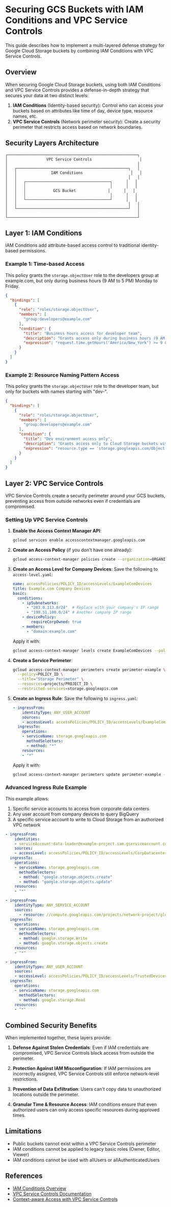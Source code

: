 # Securing GCS Buckets with IAM Conditions and VPC Service Controls

This guide describes how to implement a multi-layered defense strategy for Google Cloud Storage buckets by combining IAM Conditions with VPC Service Controls.

## Overview

When securing Google Cloud Storage buckets, using both IAM Conditions and VPC Service Controls provides a defense-in-depth strategy that secures your data at two distinct levels:

1. **IAM Conditions** (Identity-based security): Control who can access your buckets based on attributes like time of day, device type, resource names, etc.
2. **VPC Service Controls** (Network perimeter security): Create a security perimeter that restricts access based on network boundaries.

## Security Layers Architecture

```
┌─────────────────────────────────────────────────────────┐
│                 VPC Service Controls                     │
│                                                         │
│   ┌─────────────────────────────────────────────────┐   │
│   │               IAM Conditions                     │   │
│   │                                                 │   │
│   │   ┌─────────────────────────────────────┐      │   │
│   │   │                                     │      │   │
│   │   │            GCS Bucket              │      │   │
│   │   │                                     │      │   │
│   │   └─────────────────────────────────────┘      │   │
│   │                                                 │   │
│   └─────────────────────────────────────────────────┘   │
│                                                         │
└─────────────────────────────────────────────────────────┘
```

## Layer 1: IAM Conditions

IAM Conditions add attribute-based access control to traditional identity-based permissions.

### Example 1: Time-based Access

This policy grants the `storage.objectUser` role to the developers group at example.com, but only during business hours (9 AM to 5 PM) Monday to Friday.

```json
{
  "bindings": [
    {
      "role": "roles/storage.objectUser",
      "members": [
        "group:developers@example.com"
      ],
      "condition": {
        "title": "Business hours access for developer team",
        "description": "Grants access only during business hours (9 AM to 5 PM) Monday to Friday",
        "expression": "request.time.getHours('America/New_York') >= 9 && request.time.getHours('America/New_York') <= 17 && request.time.getDayOfWeek('America/New_York') >= 1 && request.time.getDayOfWeek('America/New_York') <= 5"
      }
    }
  ]
}
```

### Example 2: Resource Naming Pattern Access

This policy grants the `storage.objectUser` role to the developer team, but only for buckets with names starting with "dev-".

```json
{
  "bindings": [
    {
      "role": "roles/storage.objectUser",
      "members": [
        "group:developers@example.com"
      ],
      "condition": {
        "title": "Dev environment access only",
        "description": "Grants access only to Cloud Storage buckets with the 'dev-' prefix",
        "expression": "resource.type == 'storage.googleapis.com/Object' && resource.name.startsWith('projects/_/buckets/dev-')"
      }
    }
  ]
}
```

## Layer 2: VPC Service Controls

VPC Service Controls create a security perimeter around your GCS buckets, preventing access from outside networks even if credentials are compromised.

### Setting Up VPC Service Controls

1. **Enable the Access Context Manager API**:
   ```bash
   gcloud services enable accesscontextmanager.googleapis.com
   ```

2. **Create an Access Policy** (if you don't have one already):
   ```bash
   gcloud access-context-manager policies create --organization=ORGANIZATION_ID --title="My Access Policy"
   ```

3. **Create an Access Level for Company Devices**:
   Save the following to `access-level.yaml`:
   ```yaml
   name: accessPolicies/POLICY_ID/accessLevels/ExampleComDevices
   title: Example.com Company Devices
   basic:
     conditions:
       - ipSubnetworks:
         - "203.0.113.0/24"  # Replace with your company's IP range
         - "198.51.100.0/24" # Another company IP range
       - devicePolicy:
           requireCorpOwned: true
       - members:
         - "domain:example.com"
   ```
   
   Apply it with:
   ```bash
   gcloud access-context-manager levels create ExampleComDevices --policy=POLICY_ID --yaml-file=access-level.yaml
   ```

4. **Create a Service Perimeter**:
   ```bash
   gcloud access-context-manager perimeters create perimeter-example \
     --policy=POLICY_ID \
     --title="Storage Perimeter" \
     --resources=projects/PROJECT_ID \
     --restricted-services=storage.googleapis.com
   ```

5. **Create an Ingress Rule**:
   Save the following to `ingress.yaml`:
   ```yaml
   - ingressFrom:
       identityType: ANY_USER_ACCOUNT
       sources:
       - accessLevel: accessPolicies/POLICY_ID/accessLevels/ExampleComDevices
     ingressTo:
       operations:
       - serviceName: storage.googleapis.com
         methodSelectors:
         - method: "*"
       resources:
       - "*"
   ```
   
   Apply it with:
   ```bash
   gcloud access-context-manager perimeters update perimeter-example --policy=POLICY_ID --set-ingress-policies=ingress.yaml
   ```

### Advanced Ingress Rule Example

This example allows:
1. Specific service accounts to access from corporate data centers
2. Any user account from company devices to query BigQuery
3. A specific service account to write to Cloud Storage from an authorized VPC network

```yaml
- ingressFrom:
    identities:
    - serviceAccount:data-loader@example-project.iam.gserviceaccount.com
    sources:
    - accessLevel: accessPolicies/POLICY_ID/accessLevels/CorpDatacenters
  ingressTo:
    operations:
    - serviceName: storage.googleapis.com
      methodSelectors:
      - method: "google.storage.objects.create"
      - method: "google.storage.objects.update"
    resources:
    - "*"

- ingressFrom:
    identityType: ANY_SERVICE_ACCOUNT
    sources:
      - resource: //compute.googleapis.com/projects/network-project/global/networks/prod-vpc-network
  ingressTo:
    operations:
    - serviceName: storage.googleapis.com
      methodSelectors:
      - method: google.storage.Write
      - method: google.storage.objects.create
    resources:
    - "*"

- ingressFrom:
    identityType: ANY_USER_ACCOUNT
    sources:
    - accessLevel: accessPolicies/POLICY_ID/accessLevels/TrustedDevices
  ingressTo:
    operations:
    - serviceName: storage.googleapis.com
      methodSelectors:
      - method: google.storage.Read
    resources:
    - "*"
```

## Combined Security Benefits

When implemented together, these layers provide:

1. **Defense Against Stolen Credentials**: Even if IAM credentials are compromised, VPC Service Controls block access from outside the perimeter.

2. **Protection Against IAM Misconfiguration**: If IAM permissions are incorrectly assigned, VPC Service Controls still enforce network-level restrictions.

3. **Prevention of Data Exfiltration**: Users can't copy data to unauthorized locations outside the perimeter.

4. **Granular Time & Resource Access**: IAM conditions ensure that even authorized users can only access specific resources during approved times.

## Limitations

- Public buckets cannot exist within a VPC Service Controls perimeter
- IAM conditions cannot be applied to legacy basic roles (Owner, Editor, Viewer)
- IAM conditions cannot be used with allUsers or allAuthenticatedUsers

## References

- [IAM Conditions Overview](https://cloud.google.com/iam/docs/conditions-overview)
- [VPC Service Controls Documentation](https://cloud.google.com/vpc-service-controls/docs)
- [Context-aware Access with VPC Service Controls](https://cloud.google.com/vpc-service-controls/docs/ingress-egress-rules)